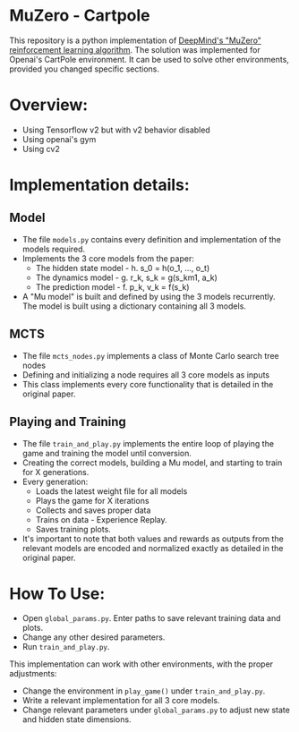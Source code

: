 # MuZero - Cartpole
This repository is a python implementation of
[DeepMind's "MuZero" reinforcement learning algorithm](https://arxiv.org/pdf/1911.08265.pdf). The solution was
implemented for Openai's CartPole environment. It can be used to solve other environments, provided you
changed specific sections.

# Overview:
* Using Tensorflow v2 but with v2 behavior disabled
* Using openai's gym
* Using cv2

# Implementation details:
## Model
* The file `models.py` contains every definition and implementation of the models required.
* Implements the 3 core models from the paper:
    * The hidden state model - h. s_0 = h(o_1, ..., o_t)
    * The dynamics model - g.  r_k, s_k = g(s_km1, a_k)
    * The prediction model - f. p_k, v_k = f(s_k)
* A "Mu model" is built and  defined by using the 3 models recurrently. The model is built using a dictionary
containing all 3 models.

## MCTS
* The file `mcts_nodes.py` implements a class of Monte Carlo search tree nodes
* Defining and initializing a node requires all 3 core models as inputs
* This class implements every core functionality that is detailed in the original paper.

## Playing and Training
* The file `train_and_play.py` implements the entire loop of playing the game and training the model until conversion.
* Creating the correct models, building a Mu model, and starting to train for X generations. 
* Every generation:
  * Loads the latest weight file for all models
  * Plays the game for X iterations
  * Collects and saves proper data
  * Trains on data - Experience Replay.
  * Saves training plots.
* It's important to note that both values and rewards as outputs from the relevant models are encoded and normalized
exactly as detailed in the original paper.

# How To Use:

* Open `global_params.py`. Enter paths to save relevant training data and plots.
* Change any other desired parameters.
* Run `train_and_play.py`.

This implementation can work with other environments, with the proper adjustments:
* Change the environment in `play_game()` under `train_and_play.py`.
* Write a relevant implementation for all 3 core models.
* Change relevant parameters under `global_params.py` to adjust new state and hidden state dimensions.

